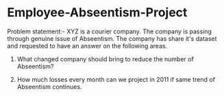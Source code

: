 # Employee-Abseentism-Project
Problem statement:- XYZ is a courier company. The company is passing through genuine issue of Abseentism. The company has share it's dataset and requested to have an answer on the following areas.

1) What changed company should bring to reduce the number of Abseentism?

2) How much losses every month can we project in 2011 if same trend of Abseentism continues.
